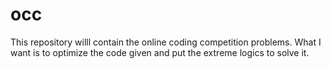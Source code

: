 # occ
This repository willl contain the online coding competition problems.
What I want is to optimize the code given and put the extreme logics to solve it.

